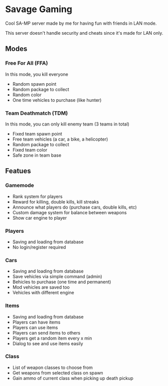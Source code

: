 # Savage Gaming

Cool SA-MP server made by me for having fun with friends in LAN mode.

This server doesn't handle security and cheats since it's made for LAN only.

## Modes

### Free For All (FFA)

In this mode, you kill everyone

- Random spawn point
- Random package to collect
- Random color
- One time vehicles to purchase (like hunter)

### Team Deathmatch (TDM)

In this mode, you can only kill enemy team (3 teams in total)

- Fixed team spawn point
- Free team vehicles (a car, a bike, a helicopter)
- Random package to collect
- Fixed team color
- Safe zone in team base

## Featues

### Gamemode

- Rank system for players
- Reward for killing, double kills, kill streaks
- Announce what players do (purchase cars, double kills, etc)
- Custom damage system for balance between weapons
- Show car engine to player

### Players

- Saving and loading from database
- No login/register required

### Cars

- Saving and loading from database
- Save vehicles via simple command (admin)
- Behicles to purchase (one time and permanent)
- Mod vehicles are saved too
- Vehicles with different engine

### Items

- Saving and loading from database
- Players can have items
- Players can use items
- Players can send items to others
- Players get a random item every x min
- Dialog to see and use items easily

### Class

- List of weapon classes to choose from
- Get weapons from selected class on spawn
- Gain ammo of current class when picking up death pickup
